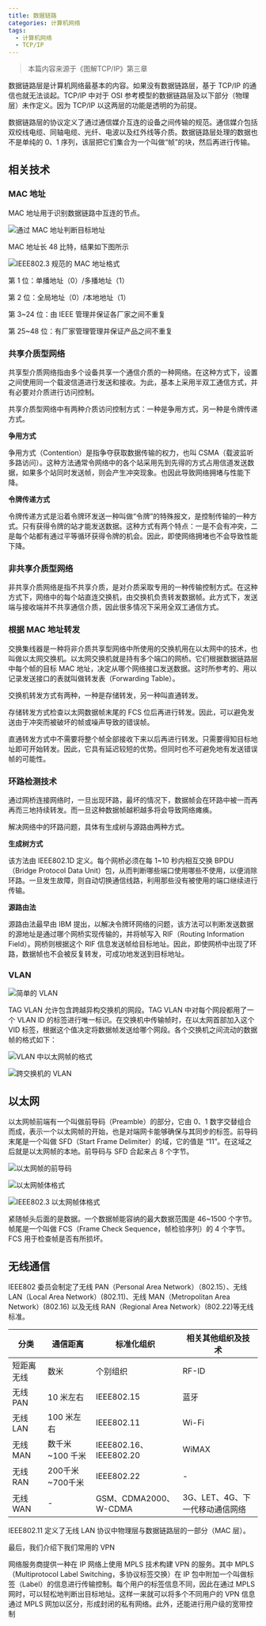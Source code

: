 ```yaml
---
title: 数据链路
categories: 计算机网络
tags:
  - 计算机网络
  - TCP/IP
---
```


> 本篇内容来源于《图解TCP/IP》第三章

数据链路层是计算机网络最基本的内容。如果没有数据链路层，基于 TCP/IP 的通信也就无法谈起。TCP/IP 中对于 OSI 参考模型的数据链路层及以下部分（物理层）未作定义。因为 TCP/IP 以这两层的功能是透明的为前提。

数据链路层的协议定义了通过通信媒介互连的设备之间传输的规范。通信媒介包括双绞线电缆、同轴电缆、光纤、电波以及红外线等介质。数据链路层处理的数据也不是单纯的 0、1 序列，该层把它们集合为一个叫做“帧”的块，然后再进行传输。



<!-- more -->


## 相关技术

### MAC 地址

MAC 地址用于识别数据链路中互连的节点。

![通过 MAC 地址判断目标地址](http://p0e1o9bcz.bkt.clouddn.com/tcp-ip/tcp-ip-part-iii-1.png "在总线型与环路型的网络中，先暂时获取所有目标站的帧，然后再通过 MAC 寻址。如果是发给自己的就接收，如果不是就丢弃（在令牌环的这种情况下，依次转发给下一个站）")

MAC 地址长 48 比特，结果如下图所示

![IEEE802.3 规范的 MAC 地址格式](http://p0e1o9bcz.bkt.clouddn.com/tcp-ip/tcp-ip-part-iii-2.png "MAC 地址长 48 比特")

第 1 位：单播地址（0）/多播地址（1）

第 2 位：全局地址（0）/本地地址（1）

第 3~24 位：由 IEEE 管理并保证各厂家之间不重复

第 25~48 位：有厂家管理管理并保证产品之间不重复




### 共享介质型网络

共享型介质网络指由多个设备共享一个通信介质的一种网络。在这种方式下，设置之间使用同一个载波信道进行发送和接收。为此，基本上采用半双工通信方式，并有必要对介质进行访问控制。

共享介质型网络中有两种介质访问控制方式：一种是争用方式，另一种是令牌传递方式。

**争用方式**

争用方式（Contention）是指争夺获取数据传输的权力，也叫 CSMA（载波监听多路访问）。这种方法通常令网络中的各个站采用先到先得的方式占用信道发送数据，如果多个站同时发送帧，则会产生冲突现象。也因此导致网络拥堵与性能下降。

**令牌传递方式**

令牌传递方式是沿着令牌环发送一种叫做“令牌”的特殊报文，是控制传输的一种方式。只有获得令牌的站才能发送数据。这种方式有两个特点：一是不会有冲突，二是每个站都有通过平等循环获得令牌的机会。因此，即使网络拥堵也不会导致性能下降。


### 非共享介质型网络

非共享介质网络是指不共享介质，是对介质采取专用的一种传输控制方式。在这种方式下，网络中的每个站直连交换机，由交换机负责转发数据帧。此方式下，发送端与接收端并不共享通信介质，因此很多情况下采用全双工通信方式。

### 根据 MAC 地址转发

交换集线器是一种将非介质共享型网络中所使用的交换机用在以太网中的技术，也叫做以太网交换机。以太网交换机就是持有多个端口的网桥。它们根据数据链路层中每个帧的目标 MAC 地址，决定从哪个网络接口发送数据。这时所参考的、用以记录发送接口的表就叫做转发表（Forwarding Table）。

交换机转发方式有两种，一种是存储转发，另一种叫直通转发。

存储转发方式检查以太网数据帧末尾的 FCS 位后再进行转发。因此，可以避免发送由于冲突而被破坏的帧或噪声导致的错误帧。

直通转发方式中不需要将整个帧全部接收下来以后再进行转发。只需要得知目标地址即可开始转发。因此，它具有延迟较短的优势。但同时也不可避免地有发送错误帧的可能性。





### 环路检测技术

通过网桥连接网络时，一旦出现环路，最坏的情况下，数据帧会在环路中被一而再再而三地持续转发。而一旦这种数据帧越积越多将会导致网络瘫痪。

解决网络中的环路问题，具体有生成树与源路由两种方式。

**生成树方式**

该方法由 IEEE802.1D 定义。每个网桥必须在每 1~10 秒内相互交换 BPDU（Bridge Protocol Data Unit）包，从而判断哪些端口使用哪些不使用，以便消除环路。一旦发生故障，则自动切换通信线路，利用那些没有被使用的端口继续进行传输。

**源路由法**

源路由法最早由 IBM 提出，以解决令牌环网络的问题，该方法可以判断发送数据的源地址是通过哪个网桥实现传输的，并将帧写入 RIF（Routing Information Field）。网桥则根据这个 RIF 信息发送帧给目标地址。因此，即使网桥中出现了环路，数据帧也不会被反复转发，可成功地发送到目标地址。


### VLAN

![简单的 VLAN](http://p0e1o9bcz.bkt.clouddn.com/tcp-ip/tcp-ip-part-iii-3.png "即使连接在同一个交换集线器，也可以分成不同的网段")

TAG VLAN 允许包含跨越异构交换机的网段。TAG VLAN 中对每个网段都用了一个 VLAN ID 的标签进行唯一标识。在交换机中传输帧时，在以太网首部加入这个 VID 标签，根据这个值决定将数据帧发送给哪个网段。各个交换机之间流动的数据帧的格式如下：

![VLAN 中以太网帧的格式](http://p0e1o9bcz.bkt.clouddn.com/tcp-ip/tcp-ip-part-iii-8.png "带有 VLNA 标记的交换机之间流动的以太网帧格式")

![跨交换机的 VLAN](http://p0e1o9bcz.bkt.clouddn.com/tcp-ip/tcp-ip-part-iii-4.png  "跨交换机的 VLAN")
## 以太网


以太网帧前端有一个叫做前导码（Preamble）的部分，它由 0、1 数字交替组合而成，表示一个以太网帧的开始，也是对端网卡能够确保与其同步的标签。前导码末尾是一个叫做 SFD（Start Frame Delimiter）的域，它的值是 “11”。在这域之后就是以太网帧的本地。前导码与 SFD 合起来占 8 个字节。

![以太网帧的前导码](http://p0e1o9bcz.bkt.clouddn.com/tcp-ip/tcp-ip-part-iii-5.png "前导码")

![以太网帧体格式](http://p0e1o9bcz.bkt.clouddn.com/tcp-ip/tcp-ip-part-iii-6.png "以太网帧体格式")

![IEEE802.3 以太网帧体格式](http://p0e1o9bcz.bkt.clouddn.com/tcp-ip/tcp-ip-part-iii-7.png "IEEE802.3 以太网帧体格式")

紧随帧头后面的是数据。一个数据帧能容纳的最大数据范围是 46~1500 个字节。帧尾是一个叫做 FCS（Frame Check Sequence，帧检验序列）的 4 个字节。FCS 用于检查帧是否有所损坏。


## 无线通信

IEEE802 委员会制定了无线 PAN（Personal Area Network）（802.15）、无线 LAN（Local Area Network）(802.11)、无线 MAN（Metropolitan Area Network）(802.16) 以及无线 RAN（Regional Area Network）(802.22)等无线标准。

|分类|通信距离|标准化组织|相关其他组织及技术|
|----|----|----|----|
|短距离无线|数米|个别组织|RF-ID
|无线 PAN|10 米左右|IEEE802.15|蓝牙
|无线 LAN|100 米左右|IEEE802.11 |Wi-Fi
|无线 MAN| 数千米~100 千米|IEEE802.16、IEEE802.20|WiMAX
|无线 RAN| 200千米~700千米|IEEE802.22|-|
|无线 WAN|-|GSM、CDMA2000、W-CDMA|3G、LET、4G、下一代移动通信网络

IEEE802.11 定义了无线 LAN 协议中物理层与数据链路层的一部分（MAC 层）。



最后，我们介绍下我们常用的 VPN

网络服务商提供一种在 IP 网络上使用 MPLS 技术构建 VPN 的服务。其中 MPLS（Multiprotocol Label Switching，多协议标签交换）在 IP 包中附加一个叫做标签（Label）的信息进行传输控制。每个用户的标签信息不同，因此在通过 MPLS 网时，可以轻松地判断出目标地址。这样一来就可以将多个不同用户的 VPN 信息通过 MPLS 网加以区分，形成封闭的私有网络。此外，还能进行用户级的宽带控制
